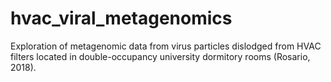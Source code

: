 # hvac_viral_metagenomics
Exploration of metagenomic data from virus particles dislodged from HVAC filters located in double-occupancy university dormitory rooms (Rosario, 2018).
